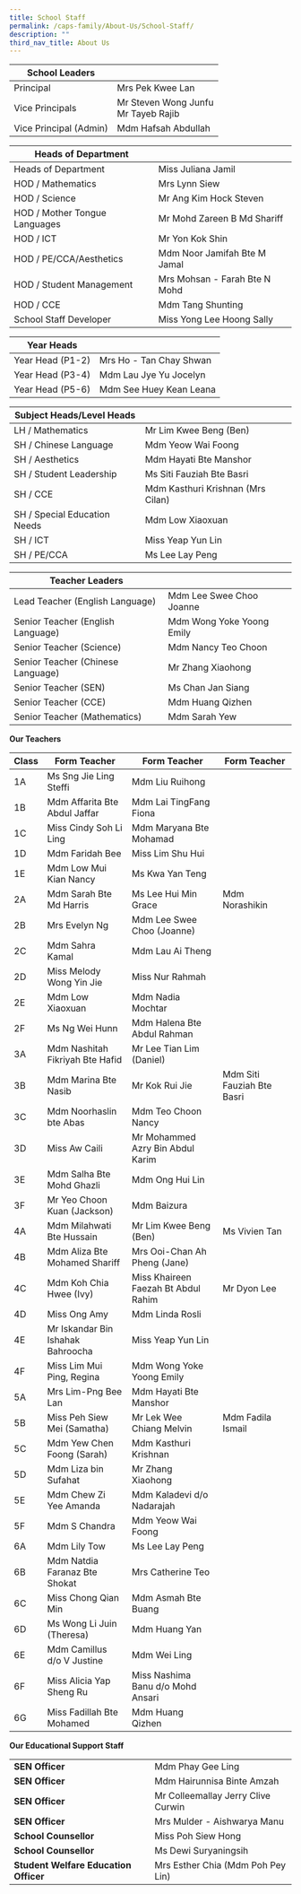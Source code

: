 ```yaml
---
title: School Staff
permalink: /caps-family/About-Us/School-Staff/
description: ""
third_nav_title: About Us
---
```

|School Leaders|  |
| -------- | -------- | 
| Principal|Mrs Pek Kwee Lan     
|Vice Principals | Mr Steven Wong Junfu<br>Mr Tayeb Rajib  
|Vice Principal (Admin)|Mdm Hafsah Abdullah  

| Heads of Department| |
| -------- | -------- | 
|Heads of Department|Miss Juliana Jamil |
| HOD / Mathematics|Mrs Lynn Siew|
|HOD / Science|Mr Ang Kim Hock Steven
|HOD / Mother Tongue Languages|Mr Mohd Zareen B Md Shariff
|HOD / ICT|Mr Yon Kok Shin
|HOD / PE/CCA/Aesthetics|Mdm Noor Jamifah Bte M Jamal
|HOD / Student Management|Mrs Mohsan - Farah Bte N Mohd
|HOD / CCE|Mdm Tang Shunting
|School Staff Developer|Miss Yong Lee Hoong Sally

| Year Heads| |
| -------- | -------- | 
|Year Head (P1-2)|Mrs Ho - Tan Chay Shwan
|Year Head (P3-4)|Mdm Lau Jye Yu Jocelyn
|Year Head (P5-6)|Mdm See Huey Kean Leana

| Subject Heads/Level Heads| |
| -------- | -------- | 
|LH / Mathematics|Mr Lim Kwee Beng (Ben)
|SH / Chinese Language|Mdm Yeow Wai Foong
|SH / Aesthetics|Mdm Hayati Bte Manshor
|SH / Student Leadership|Ms Siti Fauziah Bte Basri
|SH / CCE|Mdm Kasthuri Krishnan (Mrs Cilan)
|SH / Special Education Needs|Mdm Low Xiaoxuan
|SH / ICT|Miss Yeap Yun Lin
|SH / PE/CCA|Ms Lee Lay Peng


|Teacher Leaders| |
| -------- | -------- | 
|Lead Teacher (English Language)|Mdm Lee Swee Choo Joanne
|Senior Teacher (English Language)|Mdm Wong Yoke Yoong Emily
|Senior Teacher (Science)|Mdm Nancy Teo Choon
|Senior Teacher (Chinese Language)|Mr Zhang Xiaohong
|Senior Teacher (SEN)|Ms Chan Jan Siang
|Senior Teacher (CCE)|Mdm Huang Qizhen
|Senior Teacher (Mathematics)|Mdm Sarah Yew

**Our Teachers**

| Class | Form Teacher | Form Teacher | Form Teacher
| -------- | -------- | -------- | -------- |
| 1A	|Ms Sng Jie Ling Steffi	|Mdm Liu Ruihong
|1B	|Mdm Affarita Bte Abdul Jaffar|	Mdm Lai TingFang Fiona	 
1C	|Miss Cindy Soh Li Ling	|Mdm Maryana Bte Mohamad
1D	|Mdm Faridah Bee|	Miss Lim Shu Hui	 
1E	|Mdm Low Mui Kian Nancy	|Ms Kwa Yan Teng	 
2A	|Mdm Sarah Bte Md Harris	|Ms Lee Hui Min Grace	|Mdm Norashikin
2B	|Mrs Evelyn Ng	|Mdm Lee Swee Choo (Joanne)	 
2C	|Mdm Sahra Kamal	|Mdm Lau Ai Theng	 
2D	|Miss Melody Wong Yin Jie	|Miss Nur Rahmah	 
2E	|Mdm Low Xiaoxuan	|Mdm Nadia Mochtar	 
2F	|Ms Ng Wei Hunn	|Mdm Halena Bte Abdul Rahman	 
3A	|Mdm Nashitah Fikriyah Bte Hafid	|Mr Lee Tian Lim (Daniel)	 
3B	|Mdm Marina Bte Nasib	|Mr Kok Rui Jie	|Mdm Siti Fauziah Bte Basri
3C	|Mdm Noorhaslin bte Abas|	Mdm Teo Choon Nancy	 
3D|	Miss Aw Caili|	Mr Mohammed Azry Bin Abdul Karim	 
3E	|Mdm Salha Bte Mohd Ghazli|	Mdm Ong Hui Lin	 
3F|	Mr Yeo Choon Kuan (Jackson)|Mdm Baizura	 
4A|	Mdm Milahwati Bte Hussain	|Mr Lim Kwee Beng (Ben)|	Ms Vivien Tan
4B	|Mdm Aliza Bte Mohamed Shariff	|Mrs Ooi-Chan Ah Pheng (Jane)	 
4C	|Mdm Koh Chia Hwee (Ivy)|	Miss Khaireen Faezah Bt Abdul Rahim	|Mr Dyon Lee
4D	|Miss Ong Amy	|Mdm Linda Rosli	 
4E	|Mr Iskandar Bin Ishahak Bahroocha	|Miss Yeap Yun Lin	 
4F|	Miss Lim Mui Ping, Regina|	Mdm Wong Yoke Yoong Emily	 
5A	|Mrs Lim-Png Bee Lan	|Mdm Hayati Bte Manshor	 
5B	|Miss Peh Siew Mei (Samatha)	|Mr Lek Wee Chiang Melvin	|Mdm Fadila Ismail
5C	|Mdm Yew Chen Foong (Sarah)|	Mdm Kasthuri Krishnan	 
5D	|Mdm Liza bin Sufahat	|Mr Zhang Xiaohong	 
5E	|Mdm Chew Zi Yee Amanda	|Mdm Kaladevi d/o Nadarajah	 
5F	|Mdm S Chandra	|Mdm Yeow Wai Foong 	 
6A	|Mdm Lily Tow	|Ms Lee Lay Peng	 
6B	|Mdm Natdia Faranaz Bte Shokat|	Mrs Catherine Teo	 
6C	|Miss Chong Qian Min	|Mdm Asmah Bte Buang	 
6D	|Ms Wong Li Juin (Theresa)	|Mdm Huang Yan	 
6E	|Mdm Camillus d/o V Justine	|Mdm Wei Ling	 
6F	|Miss Alicia Yap Sheng Ru	|Miss Nashima Banu d/o Mohd Ansari	 
6G	|Miss Fadillah Bte Mohamed	|Mdm Huang Qizhen

**Our Educational Support Staff**

| ||
| -------- | --------|
|**SEN Officer**|Mdm Phay Gee Ling
|**SEN Officer**|Mdm Hairunnisa Binte Amzah
|**SEN Officer**| Mr Colleemallay Jerry Clive Curwin
|**SEN Officer**|Mrs Mulder - Aishwarya Manu
|**School Counsellor**|Miss Poh Siew Hong
|**School Counsellor**|Ms Dewi Suryaningsih
|**Student Welfare Education Officer**|Mrs Esther Chia (Mdm Poh Pey Lin)